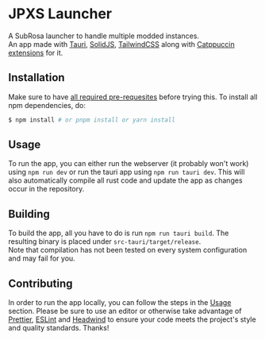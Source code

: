 # JPXS Launcher

A SubRosa launcher to handle multiple modded instances.  
An app made with [Tauri](https://tauri.app/), [SolidJS](https://www.solidjs.com), [TailwindCSS](https://tailwindcss.com/) along with [Catppuccin extensions](https://tailwindcss.catppuccin.com/) for it.

## Installation

Make sure to have [all required pre-requesites](https://tauri.app/v1/guides/getting-started/prerequisites) before trying this.
To install all npm dependencies, do:

```bash
$ npm install # or pnpm install or yarn install
```

## Usage

To run the app, you can either run the webserver (it probably won't work) using `npm run dev` or run the tauri app using `npm run tauri dev`. This will also automatically compile all rust code and update the app as changes occur in the repository.

## Building

To build the app, all you have to do is run `npm run tauri build`. The resulting binary is placed under `src-tauri/target/release`.  
Note that compilation has not been tested on every system configuration and may fail for you.

## Contributing

In order to run the app locally, you can follow the steps in the [Usage](#usage) section. Please be sure to use an editor or otherwise take advantage of [Prettier](https://prettier.io/), [ESLint](https://eslint.org/) and [Headwind](https://github.com/heybourn/headwind) to ensure your code meets the project's style and quality standards. Thanks!
